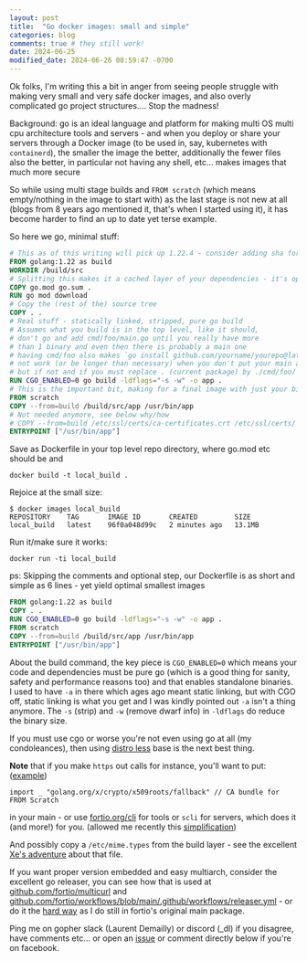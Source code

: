 ```yaml
---
layout: post
title:  "Go docker images: small and simple"
categories: blog
comments: true # they still work!
date: 2024-06-25
modified_date: 2024-06-26 08:59:47 -0700
---
```


Ok folks, I'm writing this a bit in anger from seeing people struggle with making very small and very safe docker images, and also overly complicated go project structures.... Stop the madness!

Background: go is an ideal language and platform for making multi OS multi cpu architecture tools and servers - and when you deploy or share your servers through a Docker image (to be used in, say, kubernetes with `containerd`), the smaller the image the better, additionally the fewer files also the better, in particular not having any shell, etc... makes images that much more secure

So while using multi stage builds and `FROM scratch` (which means empty/nothing in the image to start with) as the last stage is not new at all (blogs from 8 years ago mentioned it, that's when I started using it), it has become harder to find an up to date yet terse example.

So here we go, minimal stuff:

```Dockerfile
# This as of this writing will pick up 1.22.4 - consider adding sha for security
FROM golang:1.22 as build
WORKDIR /build/src
# Splitting this makes it a cached layer of your dependencies - it's optional
COPY go.mod go.sum .
RUN go mod download
# Copy the (rest of the) source tree
COPY . .
# Real stuff - statically linked, stripped, pure go build
# Assumes what you build is in the top level, like it should,
# don't go and add cmd/foo/main.go until you really have more
# than 1 binary and even then there is probably a main one
# having cmd/foo also makes `go install github.com/yourname/yourepo@latest`
# not work (or be longer than necessary) when you don't put your main at the top,
# but if not and if you must replace . (current package) by ./cmd/foo/ next line:
RUN CGO_ENABLED=0 go build -ldflags="-s -w" -o app .
# This is the important bit, making for a final image with just your binary:
FROM scratch
COPY --from=build /build/src/app /usr/bin/app
# Not needed anymore, see below why/how
# COPY --from=build /etc/ssl/certs/ca-certificates.crt /etc/ssl/certs/
ENTRYPOINT ["/usr/bin/app"]
```
Save as Dockerfile in your top level repo directory, where go.mod etc should be and

```shell
docker build -t local_build .
```
Rejoice at the small size:
```
$ docker images local_build
REPOSITORY    TAG       IMAGE ID       CREATED         SIZE
local_build   latest    96f0a048d99c   2 minutes ago   13.1MB
```
Run it/make sure it works:
```
docker run -ti local_build
```

ps: Skipping the comments and optional step, our Dockerfile is as short and simple as 6 lines - yet yield optimal smallest images

```Dockerfile
FROM golang:1.22 as build
COPY . .
RUN CGO_ENABLED=0 go build -ldflags="-s -w" -o app .
FROM scratch
COPY --from=build /build/src/app /usr/bin/app
ENTRYPOINT ["/usr/bin/app"]
```

About the build command, the key piece is `CGO_ENABLED=0` which means your code and dependencies must be pure go (which is a good thing for sanity, safety and performance reasons too) and that enables standalone binaries. I used to have `-a` in there which ages ago meant static linking, but with CGO off, static linking is what you get and I was kindly pointed out `-a` isn't a thing anymore. The `-s` (strip) and `-w` (remove dwarf info) in `-ldflags` do reduce the binary size.

If you must use cgo or worse you're not even using go at all (my condoleances), then using [distro less](https://github.com/GoogleContainerTools/distroless) base is the next best thing.

**Note** that if you make `https` out calls for instance, you'll want to put:
([example](https://github.com/fortio/cli/blob/v1.6.0/ca_bundle.go#L14))
```
import _ "golang.org/x/crypto/x509roots/fallback" // CA bundle for FROM Scratch
```
in your main - or use [fortio.org/cli](https://pkg.go.dev/fortio.org/cli) for tools or `scli` for servers, which does it (and more!) for you. (allowed me recently this [simplification](https://github.com/fortio/multicurl/pull/146/files#diff-dd2c0eb6ea5cfc6c4bd4eac30934e2d5746747af48fef6da689e85b752f39557))

And possibly copy a `/etc/mime.types` from the build layer - see the excellent [Xe's adventure](https://xeiaso.net/blog/2024/fixing-rss-mailcap/) about that file.


If you want proper version embedded and easy multiarch, consider the excellent go releaser, you can see how that is used at [github.com/fortio/multicurl](https://github.com/fortio/multicurl#multicurl) and [github.com/fortio/workflows/blob/main/.github/workflows/releaser.yml](https://github.com/fortio/workflows/blob/main/.github/workflows/releaser.yml) - or do it the [hard way](https://github.com/fortio/fortio/blob/v1.65.0/Makefile#L188-L198) as I do still in fortio's original main package.

Ping me on gopher slack (Laurent Demailly) or discord (_dl) if you disagree, have comments etc... or open an [issue](https://github.com/ldemailly/laurentsv/issues)
or comment directly below if you're on facebook.

